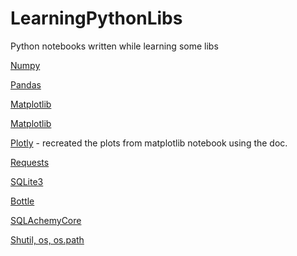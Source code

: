 # LearningPythonLibs
Python notebooks written while learning some libs

[Numpy](https://www.youtube.com/watch?v=GB9ByFAIAH4&list=PLFCB5Dp81iNVmuoGIqcT5oF4K-7kTI5vp&index=7&ab_channel=KeithGalli)

[Pandas](https://www.youtube.com/watch?v=vmEHCJofslg&ab_channel=KeithGalli)

[Matplotlib](https://www.youtube.com/watch?v=DAQNHzOcO5A&ab_channel=KeithGalli)

[Matplotlib](https://www.youtube.com/watch?v=0P7QnIQDBJY&list=PLFCB5Dp81iNVmuoGIqcT5oF4K-7kTI5vp&index=5&ab_channel=KeithGalli)

[Plotly](https://plotly.com/python) - recreated the plots from matplotlib notebook using the doc.

[Requests](https://www.youtube.com/watch?v=tb8gHvYlCFs&ab_channel=CoreySchafer)

[SQLite3](https://www.youtube.com/watch?v=2WUo5tD-eIA&ab_channel=EduardoMendes)

[Bottle](https://www.youtube.com/watch?v=WZjOOlrbjUA&ab_channel=EduardoMendes)

[SQLAchemyCore](https://www.youtube.com/watch?v=rBIksyGY4_E&t=2146s&ab_channel=EduardoMendes)

[Shutil, os, os.path](https://www.youtube.com/watch?v=8cNpLnH1dsU&ab_channel=EduardoMendes)